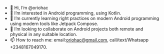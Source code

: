 - 👋 Hi, I’m @oriohac
- 👀 I’m interested in Android programming, using Kotlin.
- 🌱 I’m currently learning right practices on modern Android programming using modern tools like Jetpack Compose.
- 💞️ I’m looking to collaborate on Android projects both remote and physical in any suitable location.
- 📫 How to reach me: email:oriohac@gmail.com, call/text/Whatsapp +2348167049170.

<!---
oriohac/oriohac is a ✨ special ✨ repository because its `README.md` (this file) appears on your GitHub profile.
You can click the Preview link to take a look at your changes.
--->
